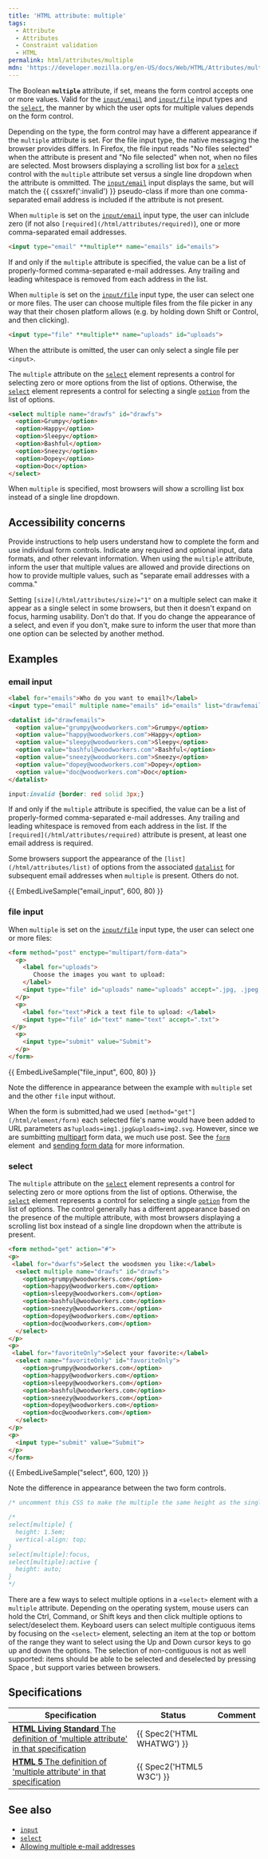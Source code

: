 ```yaml
---
title: 'HTML attribute: multiple'
tags:
  - Attribute
  - Attributes
  - Constraint validation
  - HTML
permalink: html/attributes/multiple
mdn: 'https://developer.mozilla.org/en-US/docs/Web/HTML/Attributes/multiple'
---
```

The Boolean **`multiple`** attribute, if set, means the form control accepts one or more values. Valid for the [`input/email`](/html/element/input/email/) and [`input/file`](/html/element/input/file/) input types and the [`select`](/html/element/select/), the manner by which the user opts for multiple values depends on the form control.

Depending on the type, the form control may have a different appearance if the `multiple` attribute is set. For the file input type, the native messaging the browser provides differs. In Firefox, the file input reads "No files selected" when the attribute is present and "No file selected" when not, when no files are selected. Most browsers displaying a scrolling list box for a [`select`](/html/element/select/) control with the `multiple` attribute set versus a single line dropdown when the attribute is ommitted. The [`input/email`](/html/element/input/email/) input displays the same, but will match the {{ cssxref(':invalid') }} pseudo-class if more than one comma-separated email address is included if the attribute is not present.

When `multiple` is set on the [`input/email`](/html/element/input/email/) input type, the user can inlclude zero (if not also `[required](/html/attributes/required)`), one or more comma-separated email addresses.

```html
<input type="email" **multiple** name="emails" id="emails">
```

If and only if the `multiple` attribute is specified, the value can be a list of properly-formed comma-separated e-mail addresses. Any trailing and leading whitespace is removed from each address in the list.

When `multiple` is set on the [`input/file`](/html/element/input/file/) input type, the user can select one or more files. The user can choose multiple files from the file picker in any way that their chosen platform allows (e.g. by holding down Shift or Control, and then clicking).

```html
<input type="file" **multiple** name="uploads" id="uploads">
```

When the attribute is omitted, the user can only select a single file per `<input>`.

The `multiple` attribute on the [`select`](/html/element/select/) element represents a control for selecting zero or more options from the list of options. Otherwise, the [`select`](/html/element/select/) element represents a control for selecting a single [`option`](/html/element/option/) from the list of options.

```html
<select multiple name="drawfs" id="drawfs">
  <option>Grumpy</option>
  <option>Happy</option>
  <option>Sleepy</option>
  <option>Bashful</option>
  <option>Sneezy</option>
  <option>Dopey</option>
  <option>Doc</option>
</select>
```

When `multiple` is specified, most browsers will show a scrolling list box instead of a single line dropdown.

## Accessibility concerns

Provide instructions to help users understand how to complete the form and use individual form controls. Indicate any required and optional input, data formats, and other relevant information. When using the `multiple` attribute, inform the user that multiple values are allowed and provide directions on how to provide multiple values, such as "separate email addresses with a comma."

Setting `[size](/html/attributes/size)="1"` on a multiple select can make it appear as a single select in some browsers, but then it doesn't expand on focus, harming usability. Don't do that. If you do change the appearance of a select, and even if you don't, make sure to inform the user that more than one option can be selected by another method.

## Examples

### email input

```html
<label for="emails">Who do you want to email?</label>
<input type="email" multiple name="emails" id="emails" list="drawfemails" required size="64">

<datalist id="drawfemails">
  <option value="grumpy@woodworkers.com">Grumpy</option>
  <option value="happy@woodworkers.com">Happy</option>
  <option value="sleepy@woodworkers.com">Sleepy</option>
  <option value="bashful@woodworkers.com">Bashful</option>
  <option value="sneezy@woodworkers.com">Sneezy</option>
  <option value="dopey@woodworkers.com">Dopey</option>
  <option value="doc@woodworkers.com">Doc</option>
</datalist>
```

```css
input:invalid {border: red solid 3px;}
```

If and only if the `multiple` attribute is specified, the value can be a list of properly-formed comma-separated e-mail addresses. Any trailing and leading whitespace is removed from each address in the list. If the `[required](/html/attributes/required)` attribute is present, at least one email address is required.

Some browsers support the appearance of the `[list](/html/attributes/list)` of options from the associated [`datalist`](/html/element/datalist/) for subsequent email addresses when `multiple` is present. Others do not.

{{ EmbedLiveSample("email_input", 600, 80)  }}

### file input

When `multiple` is set on the [`input/file`](/html/element/input/file/) input type, the user can select one or more files:

```html
<form method="post" enctype="multipart/form-data">
  <p>
    <label for="uploads">
       Choose the images you want to upload:
    </label>
    <input type="file" id="uploads" name="uploads" accept=".jpg, .jpeg, .png, .svg, .gif" multiple>
  </p>
  <p>
    <label for="text">Pick a text file to upload: </label>
    <input type="file" id="text" name="text" accept=".txt">
 </p>
  <p>
    <input type="submit" value="Submit">
  </p>
</form>
```

{{ EmbedLiveSample("file_input", 600, 80)  }}

Note the difference in appearance between the example with `multiple` set and the other `file` input without.

When the form is submitted,had we used `[method="get"](/html/element/form)` each selected file's name would have been added to URL parameters as`?uploads=img1.jpg&uploads=img2.svg`. However, since we are sumbitting [multipart](/api/xmlhttprequest/multipart) form data, we much use post. See the [`form`](/html/element/form/) element  and [sending form data](/en-US/docs/Learn/HTML/Forms/Sending_and_retrieving_form_data#The_method_attribute) for more information.

### select

The `multiple` attribute on the [`select`](/html/element/select/) element represents a control for selecting zero or more options from the list of options. Otherwise, the [`select`](/html/element/select/) element represents a control for selecting a single [`option`](/html/element/option/) from the list of options. The control generally has a different appearance based on the presence of the multiple attribute, with most browsers displaying a scrolling list box instead of a single line dropdown when the attribute is present.

```html
<form method="get" action="#">
<p>
 <label for="dwarfs">Select the woodsmen you like:</label>
  <select multiple name="drawfs" id="drawfs">
    <option>grumpy@woodworkers.com</option>
    <option>happy@woodworkers.com</option>
    <option>sleepy@woodworkers.com</option>
    <option>bashful@woodworkers.com</option>
    <option>sneezy@woodworkers.com</option>
    <option>dopey@woodworkers.com</option>
    <option>doc@woodworkers.com</option>
  </select>
</p>
<p>
 <label for="favoriteOnly">Select your favorite:</label>
  <select name="favoriteOnly" id="favoriteOnly">
    <option>grumpy@woodworkers.com</option>
    <option>happy@woodworkers.com</option>
    <option>sleepy@woodworkers.com</option>
    <option>bashful@woodworkers.com</option>
    <option>sneezy@woodworkers.com</option>
    <option>dopey@woodworkers.com</option>
    <option>doc@woodworkers.com</option>
  </select>
</p>
<p>
  <input type="submit" value="Submit">
</p>
</form>
```

{{ EmbedLiveSample("select", 600, 120)  }}

Note the difference in appearance between the two form controls.

```css
/* uncomment this CSS to make the multiple the same height as the single */

/*
select[multiple] {
  height: 1.5em;
  vertical-align: top;
}
select[multiple]:focus,
select[multiple]:active {
  height: auto;
}
*/
```

There are a few ways to select multiple options in a `<select>` element with a `multiple` attribute. Depending on the operating system, mouse users can hold the Ctrl, Command, or Shift keys and then click multiple options to select/deselect them. Keyboard users can select multiple contiguous items by focusing on the `<select>` element, selecting an item at the top or bottom of the range they want to select using the Up and Down cursor keys to go up and down the options. The selection of non-contiguous is not as well supported: items should be able to be selected and deselected by pressing Space , but support varies between browsers.

## Specifications

| Specification | Status | Comment |
| --- | --- | --- |
| [**HTML Living Standard** The definition of 'multiple attribute' in that specification](https://html.spec.whatwg.org/multipage/input.html#attr-input-multiple) | {{ Spec2('HTML WHATWG') }} |  |
| [**HTML 5** The definition of 'multiple attribute' in that specification](https://www.w3.org/TR/html52/input.html#attr-input-multiple) | {{ Spec2('HTML5 W3C') }} |  |

## See also

-   [`input`](/html/element/input/)
-   [`select`](/html/element/select/)
-   [Allowing multiple e-mail addresses](/html/element/input/email#allowing_multiple_e-mail_addresses)
